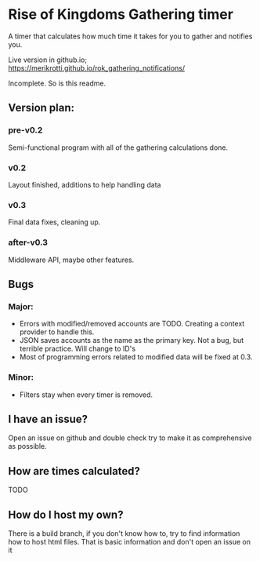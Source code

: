 # Rise of Kingdoms Gathering timer

A timer that calculates how much time it takes for you to gather and notifies you.

Live version in github.io; https://merikrotti.github.io/rok_gathering_notifications/

Incomplete. So is this readme.

## Version plan:

### pre-v0.2
Semi-functional program with all of the gathering calculations done.

### v0.2
Layout finished, additions to help handling data

### v0.3
Final data fixes, cleaning up.

### after-v0.3
Middleware API, maybe other features.

## Bugs

### Major:
- Errors with modified/removed accounts are TODO. Creating a context provider to handle this.
- JSON saves accounts as the name as the primary key. Not a bug, but terrible practice. Will change to ID's
- Most of programming errors related to modified data will be fixed at 0.3.

### Minor:
- Filters stay when every timer is removed.

## I have an issue?

Open an issue on github and double check try to make it as comprehensive as possible.

## How are times calculated?

TODO

## How do I host my own?

There is a build branch, if you don't know how to, try to find information how to host html files. That is basic information and don't open an issue on it
